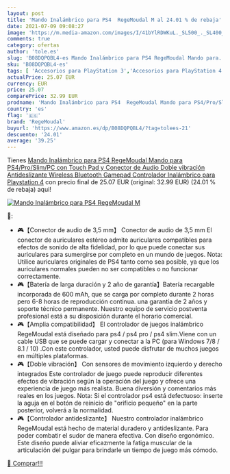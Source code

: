 ```yaml
---
layout: post
title: 'Mando Inalámbrico para PS4  RegeMoudal M al 24.01 % de rebaja'
date: 2021-07-09 09:08:27
image: 'https://m.media-amazon.com/images/I/41bYlRDWKuL._SL500_._SL400_.jpg'
comments: true
category: ofertas
author: 'tole.es'
slug: 'B08DQPQBL4-es Mando Inalámbrico para PS4 RegeMoudal Mando para...'
sku: 'B08DQPQBL4-es'
tags: [ 'Accesorios para PlayStation 3','Accesorios para PlayStation 4','Accesorios para Wii','Accesorios para Xbox One','Hardware y juegos para PlayStation 3','Hardware y juegos para PlayStation 4','Hardware y juegos para Wii','Hardware y juegos para Xbox One','Mandos para PlayStation 3','Mandos para PlayStation 4','Mandos para Wii','Mandos para Xbox One','Mandos y controles para PlayStation 3','Mandos y controles para PlayStation 4','Mandos y controles para Wii','Mandos y controles para Xbox One','Sistemas precursores y micro consolas','Videojuegos','playstation','ps4','regemoudal', ]
actualPrice: 25.07 EUR
currency: EUR
price: 25.07
comparePrice: 32.99 EUR
prodname: 'Mando Inalámbrico para PS4  RegeMoudal Mando para PS4/Pro/Slim/PC con Touch Pad y Conector de Audio Doble vibración Antideslizante Wireless Bluetooth Gamepad Controlador Inalámbrico para Playstation 4'
country: 'es'
flag: '🇪🇸'
brand: 'RegeMoudal'
buyurl: 'https://www.amazon.es/dp/B08DQPQBL4/?tag=tolees-21'
descuento: '24.01'
average: '39.25'
---
```


Tienes [Mando Inalámbrico para PS4  RegeMoudal Mando para PS4/Pro/Slim/PC con Touch Pad y Conector de Audio Doble vibración Antideslizante Wireless Bluetooth Gamepad Controlador Inalámbrico para Playstation 4](https://www.amazon.es/dp/B08DQPQBL4/?tag=tolees-21) con precio final de  25.07 EUR (original: 32.99 EUR) (24.01 %  de rebaja) aqui!

[![Mando Inalámbrico para PS4  RegeMoudal M](https://m.media-amazon.com/images/I/41bYlRDWKuL._SL500_._SL400_.jpg)](https://www.amazon.es/dp/B08DQPQBL4/?tag=tolees-21)

🔎:

- 🎮【Conector de audio de 3,5 mm】 Conector de audio de 3,5 mm El conector de auriculares estéreo admite auriculares compatibles para efectos de sonido de alta fidelidad, por lo que puede conectar sus auriculares para sumergirse por completo en un mundo de juegos. Nota: Utilice auriculares originales de PS4 tanto como sea posible, ya que los auriculares normales pueden no ser compatibles o no funcionar correctamente.
- 🎮【Batería de larga duración y 2 año de garantía】Batería recargable incorporada de 600 mAh, que se carga por completo durante 2 horas pero 6-8 horas de reproducción continua. una garantía de 2 años y soporte técnico permanente. Nuestro equipo de servicio postventa profesional está a su disposición durante el horario comercial.
- 🎮【Amplia compatibilidad】 El controlador de juegos inalámbrico RegeMoudal está diseñado para ps4 / ps4 pro / ps4 slim.Viene con un cable USB que se puede cargar y conectar a la PC (para Windows 7/8 / 8.1 / 10) .Con este controlador, usted puede disfrutar de muchos juegos en múltiples plataformas.
- 🎮【Doble vibración】 Con sensores de movimiento izquierdo y derecho integrados Este controlador de juego puede reproducir diferentes efectos de vibración según la operación del juego y ofrece una experiencia de juego más realista. Buena diversión y comentarios más reales en los juegos. Nota: Si el controlador ps4 está defectuoso: inserte la aguja en el botón de reinicio de "orificio pequeño" en la parte posterior, volverá a la normalidad.
- 🎮【Controlador antideslizante】 Nuestro controlador inalámbrico RegeMoudal está hecho de material duradero y antideslizante. Para poder combatir el sudor de manera efectiva. Con diseño ergonómico. Este diseño puede aliviar eficazmente la fatiga muscular de la articulación del pulgar para brindarle un tiempo de juego más cómodo.

[🛒 Comprar!!!](https://www.amazon.es/dp/B08DQPQBL4/?tag=tolees-21)

